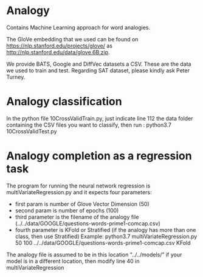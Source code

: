 # Analogy
Contains Machine Learning approach for word analogies.


The GloVe embedding that we used can be found on https://nlp.stanford.edu/projects/glove/ as http://nlp.stanford.edu/data/glove.6B.zip.

We provide BATS, Google and DiffVec datasets a CSV.  These are the data we used to train and test.
Regarding SAT dataset, please kindly ask Peter Turney.

# Analogy classification 
In the python file 10CrossValidTrain.py, just indicate line 112 the data folder containing the CSV files you want to classify,
then run : python3.7 10CrossValidTest.py

# Analogy completion as a regression task
The program for running the neural network regression is multiVariateRegression.py and it expects four parameters:
- first param is number of Glove Vector Dimension (50)
- second param is number of epochs (100)
- third parameter is the filename of the analogy file (../../data/GOOGLE/questions-words-prime1-comcap.csv)
- fourth parameter is KFold or Stratified (if the analogy has more than one class, then use Stratified)
Example:
        python3.7 multiVariateRegression.py 50 100 ../../data/GOOGLE/questions-words-prime1-comcap.csv KFold

The analogy file is assumed to be in this location "../../models/" if your model is in a different location, then modify line 40 in multiVariateRegression
